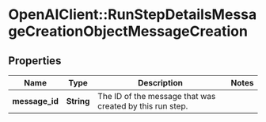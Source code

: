 # OpenAIClient::RunStepDetailsMessageCreationObjectMessageCreation

## Properties
Name | Type | Description | Notes
------------ | ------------- | ------------- | -------------
**message_id** | **String** | The ID of the message that was created by this run step. | 

